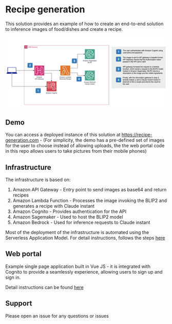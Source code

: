 # Recipe generation 

This solution provides an example of how to create an end-to-end solution to inference images of food/dishes and create a recipe.

![Architecture diagram](./docs/architecture_diagram.png)

## Demo
You can access a deployed instance of this solution at https://recipe-generation.com - (For simplicity, the demo has a pre-defined set of images for the user to choose instead of allowing uploads, the the web portal code in this repo allows users to take pictures from their mobile phones)

## Infrastructure

The infrastructure is based on:
1. Amazon API Gateway - Entry point to send images as base64 and return recipes 
2. Amazon Lambda Function - Processes the image invoking the BLIP2 and generates a recipe with Claude instant
3. Amazon Cognito - Provides authentication for the API
4. Amazon Sagemaker - Used to host the BLIP2 model
5. Amazon Bedrock - Used for inference requests to Claude instant

Most of the deployment of the infrastructure is automated using the Serverless Application Model. For detail instructions, follows the steps [here](./infrastructure/README.md)

## Web portal

Example single page application built in Vue JS - it is integrated with Cognito to provide a seamlessly  experience, allowing users to sign up and sign in. 

Detail instructions can be found [here](./web-portal/README.md)

## Support

Please open an issue for any questions or issues
